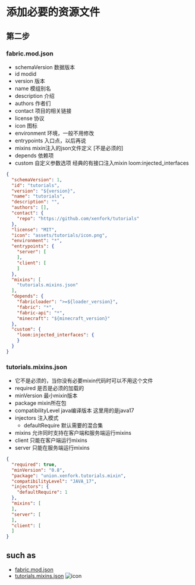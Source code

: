 # 添加必要的资源文件

## 第二步

### fabric.mod.json
- schemaVersion 数据版本
- id modid
- version 版本
- name 模组别名
- description 介绍
- authors 作者们
- contact 项目的相关链接
- license 协议
- icon 图标
- environment 环境，一般不用修改
- entrypoints 入口点，以后再说
- mixins mixin注入的json文件定义 [不是必须的]
- depends 依赖项
- custom 自定义参数选项 经典的有接口注入mixin loom:injected_interfaces
```json
{
  "schemaVersion": 1,
  "id": "tutorials",
  "version": "${version}",
  "name": "tutorials",
  "description": "",
  "authors": [],
  "contact": {
    "repo": "https://github.com/xenfork/tutorials"
  },
  "license": "MIT",
  "icon": "assets/tutorials/icon.png",
  "environment": "*",
  "entrypoints": {
    "server": [
    ],
    "client": [
    ]
  },
  "mixins": [
    "tutorials.mixins.json"
  ],
  "depends": {
    "fabricloader": ">=${loader_version}",
    "fabric": "*",
    "fabric-api": "*",
    "minecraft": "${minecraft_version}"
  },
  "custom": {
    "loom:injected_interfaces": {
    }
  }
}
```

### tutorials.mixins.json
- 它不是必须的，当你没有必要mixin代码时可以不用这个文件
- required 是否是必须的加载的
- minVersion 最小mixin版本
- package mixin所在包
- compatibilityLevel java编译版本 这里用的是java17
- injectors 注入模式
  - defaultRequire 默认需要的混合集
- mixins 允许同时支持在客户端和服务端运行mixins
- client 只能在客户端运行mixins
- server 只能在服务端运行mixins
```json
{
  "required": true,
  "minVersion": "0.8",
  "package": "union.xenfork.tutorials.mixin",
  "compatibilityLevel": "JAVA_17",
  "injectors": {
    "defaultRequire": 1
  },
  "mixins": [
  ],
  "server": [
  ],
  "client": [
  ]
}
```

## such as
- [fabric.mod.json](../tutorials/src/main/resources/fabric.mod.json)
- [tutorials.mixins.json](../tutorials/src/main/resources/tutorials.mixins.json)
![icon](../tutorials/src/main/resources/assets/tutorials/icon.png)